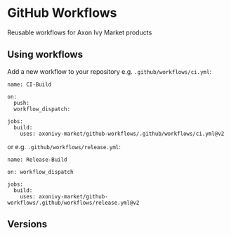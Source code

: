 # GitHub Workflows

Reusable workflows for Axon Ivy Market products

## Using workflows

Add a new workflow to your repository e.g. `.github/workflows/ci.yml`:

```
name: CI-Build

on:
  push:
  workflow_dispatch:

jobs:
  build:
    uses: axonivy-market/github-workflows/.github/workflows/ci.yml@v2
```

or e.g. `.github/workflows/release.yml`:

```
name: Release-Build

on: workflow_dispatch

jobs:
  build:
    uses: axonivy-market/github-workflows/.github/workflows/release.yml@v2

```

## Versions

